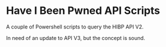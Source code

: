 # Have I Been Pwned API Scripts
A couple of Powershell scripts to query the HIBP API V2.

In need of an update to API V3, but the concept is sound.
